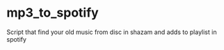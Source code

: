 # mp3_to_spotify
Script that find your old music from disc in shazam and adds to playlist in spotify
